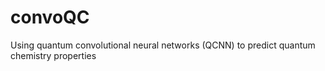 # convoQC
Using quantum convolutional neural networks (QCNN) to predict quantum chemistry properties
